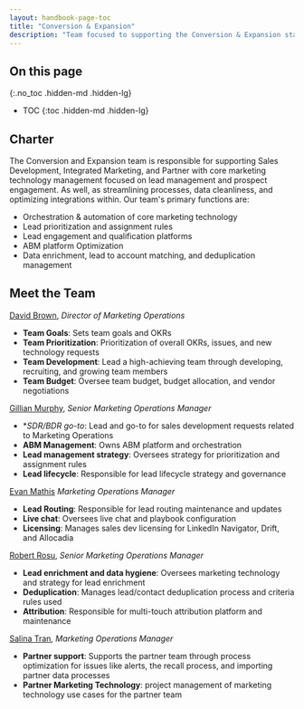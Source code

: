 ```yaml
---
layout: handbook-page-toc
title: "Conversion & Expansion"
description: "Team focused to supporting the Conversion & Expansion stages of Marketing"
---
```


## On this page
{:.no_toc .hidden-md .hidden-lg}

- TOC
{:toc .hidden-md .hidden-lg}

## Charter

The Conversion and Expansion team is responsible for supporting Sales Development, Integrated Marketing, and Partner with core marketing technology management focused on lead management and prospect engagement. As well, as streamlining processes, data cleanliness, and optimizing integrations within. Our team's primary functions are:

- Orchestration & automation of core marketing technology 
- Lead prioritization and assignment rules
- Lead engagement and qualification platforms
- ABM platform Optimization
- Data enrichment, lead to account matching, and deduplication management

## Meet the Team

[David Brown](https://gitlab.com/davidbrown1), <i>Director of Marketing Operations</i>
- **Team Goals**: Sets team goals and OKRs 
- **Team Prioritization**: Prioritization of overall OKRs, issues, and new technology requests
- **Team Development**: Lead a high-achieving team through developing, recruiting, and growing team members 
- **Team Budget**: Oversee team budget, budget allocation, and vendor negotiations 

[Gillian Murphy](https://gitlab.com/gillmurphy), <i>Senior Marketing Operations Manager</i>
- **SDR/BDR go-to*: Lead and go-to for sales development requests related to Marketing Operations
- **ABM Management**: Owns ABM platform and orchestration 
- **Lead management strategy**: Oversees strategy for prioritization and assignment rules
- **Lead lifecycle**: Responsible for lead lifecycle strategy and governance

[Evan Mathis](https://gitlab.com/emathis) <i>Marketing Operations Manager</i>
- **Lead Routing**: Responsible for lead routing maintenance and updates
- **Live chat**: Oversees live chat and playbook configuration
- **Licensing**: Manages sales dev licensing for LinkedIn Navigator, Drift, and Allocadia

[Robert Rosu](https://gitlab.com/RobRosu), <i>Senior Marketing Operations Manager</i>
- **Lead enrichment and data hygiene**: Oversees marketing technology and strategy for lead enrichment
- **Deduplication**: Manages lead/contact deduplication process and criteria rules used
- **Attribution**: Responsible for multi-touch attribution platform and maintenance

[Salina Tran](https://gitlab.com/stran5), <i>Marketing Operations Manager</i>
- **Partner support**: Supports the partner team through process optimization for issues like alerts, the recall process, and importing partner data processes 
- **Partner Marketing Technology**: project management of marketing technology use cases for the partner team

